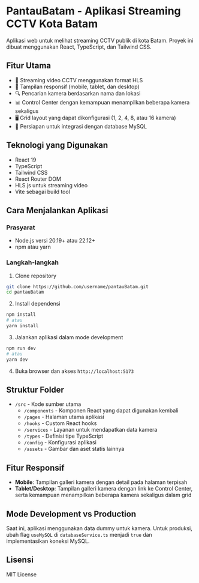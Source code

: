 # PantauBatam - Aplikasi Streaming CCTV Kota Batam

Aplikasi web untuk melihat streaming CCTV publik di kota Batam. Proyek ini dibuat menggunakan React, TypeScript, dan Tailwind CSS.

## Fitur Utama

- 🎥 Streaming video CCTV menggunakan format HLS
- 📱 Tampilan responsif (mobile, tablet, dan desktop)
- 🔍 Pencarian kamera berdasarkan nama dan lokasi
- 📊 Control Center dengan kemampuan menampilkan beberapa kamera sekaligus
- 🖥️ Grid layout yang dapat dikonfigurasi (1, 2, 4, 8, atau 16 kamera)
- 📁 Persiapan untuk integrasi dengan database MySQL

## Teknologi yang Digunakan

- React 19
- TypeScript
- Tailwind CSS
- React Router DOM
- HLS.js untuk streaming video
- Vite sebagai build tool

## Cara Menjalankan Aplikasi

### Prasyarat

- Node.js versi 20.19+ atau 22.12+
- npm atau yarn

### Langkah-langkah

1. Clone repository
```bash
git clone https://github.com/username/pantauBatam.git
cd pantauBatam
```

2. Install dependensi
```bash
npm install
# atau
yarn install
```

3. Jalankan aplikasi dalam mode development
```bash
npm run dev
# atau
yarn dev
```

4. Buka browser dan akses `http://localhost:5173`

## Struktur Folder

- `/src` - Kode sumber utama
  - `/components` - Komponen React yang dapat digunakan kembali
  - `/pages` - Halaman utama aplikasi
  - `/hooks` - Custom React hooks
  - `/services` - Layanan untuk mendapatkan data kamera
  - `/types` - Definisi tipe TypeScript
  - `/config` - Konfigurasi aplikasi
  - `/assets` - Gambar dan aset statis lainnya

## Fitur Responsif

- **Mobile**: Tampilan galleri kamera dengan detail pada halaman terpisah
- **Tablet/Desktop**: Tampilan galleri kamera dengan link ke Control Center, serta kemampuan menampilkan beberapa kamera sekaligus dalam grid

## Mode Development vs Production

Saat ini, aplikasi menggunakan data dummy untuk kamera. Untuk produksi, ubah flag `useMySQL` di `databaseService.ts` menjadi `true` dan implementasikan koneksi MySQL.

## Lisensi

MIT License
